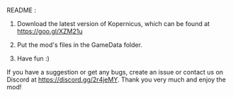 README :

1. Download the latest version of Kopernicus, which can be found at https://goo.gl/XZM21u

2. Put the mod's files in the GameData folder.

3. Have fun :)

If you have a suggestion or get any bugs, create an issue or contact us on Discord at https://discord.gg/2r4jeMY. Thank you very much and enjoy the mod!
